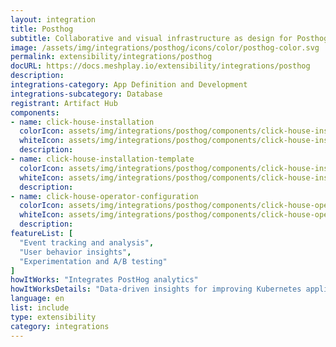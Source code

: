 ```yaml
---
layout: integration
title: Posthog
subtitle: Collaborative and visual infrastructure as design for Posthog
image: /assets/img/integrations/posthog/icons/color/posthog-color.svg
permalink: extensibility/integrations/posthog
docURL: https://docs.meshplay.io/extensibility/integrations/posthog
description: 
integrations-category: App Definition and Development
integrations-subcategory: Database
registrant: Artifact Hub
components: 
- name: click-house-installation
  colorIcon: assets/img/integrations/posthog/components/click-house-installation/icons/color/click-house-installation-color.svg
  whiteIcon: assets/img/integrations/posthog/components/click-house-installation/icons/white/click-house-installation-white.svg
  description: 
- name: click-house-installation-template
  colorIcon: assets/img/integrations/posthog/components/click-house-installation-template/icons/color/click-house-installation-template-color.svg
  whiteIcon: assets/img/integrations/posthog/components/click-house-installation-template/icons/white/click-house-installation-template-white.svg
  description: 
- name: click-house-operator-configuration
  colorIcon: assets/img/integrations/posthog/components/click-house-operator-configuration/icons/color/click-house-operator-configuration-color.svg
  whiteIcon: assets/img/integrations/posthog/components/click-house-operator-configuration/icons/white/click-house-operator-configuration-white.svg
  description: 
featureList: [
  "Event tracking and analysis",
  "User behavior insights",
  "Experimentation and A/B testing"
]
howItWorks: "Integrates PostHog analytics"
howItWorksDetails: "Data-driven insights for improving Kubernetes applications and services"
language: en
list: include
type: extensibility
category: integrations
---
```

